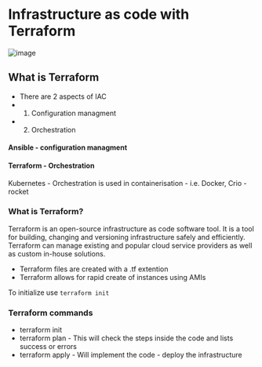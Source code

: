 # Infrastructure as code with Terraform

![image](https://www.groupwaretech.com/wp-content/uploads/2018/10/Terraform-300x300.png)

## What is Terraform 

- There are 2 aspects of IAC
- 1. Configuration managment
- 2. Orchestration

#### Ansible - configuration managment
#### Terraform - Orchestration
Kubernetes - Orchestration is used in containerisation - i.e. Docker, Crio - rocket

### What is Terraform?
Terraform is an open-source infrastructure as code software tool. It is a tool for building, changing and versioning infrastructure safely and efficiently. Terraform can manage existing and popular cloud service providers as well as custom in-house solutions.

- Terraform files are created with a .tf extention 
- Terraform allows for rapid create of instances using AMIs

To initialize use ```terraform init ```

### Terraform commands
- terraform init
- terraform plan - This will check the steps inside the code and lists success or errors
- terraform apply - Will implement the code - deploy the infrastructure
